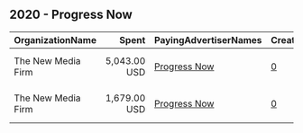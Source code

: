 ## 2020 - Progress Now 
|OrganizationName|Spent|PayingAdvertiserNames|CreativeUrls|Impressions|Genders|AgeBrackets|CountryCodes|BillingAddresses|CandidateBallotInformation|
|:---|---:|:---|:---|---:|:---|:---|:---|:---|:---|
|The New Media Firm|5,043.00 USD|[Progress Now](2020/Progress_Now.md)|[0](https://www.snap.com/political-ads/asset/2a06904c00a5ecf599731952c41e08849419a7c71639806b42c1d41caa43d8b4?mediaType=mp4)|187,748||18+|united states|"1730 Rhode Island Ave, NW Ste 213,Washington,20036,US"|Progress Virginia|
|The New Media Firm|1,679.00 USD|[Progress Now](2020/Progress_Now.md)|[0](https://www.snap.com/political-ads/asset/21f8e02024e9a8fd8f82b65d19f104217d0666155084679c0a52c2073051df63?mediaType=mp4)|280,348||18+|united states|"1730 Rhode Island Ave, NW Ste 213,Washington,20036,US"|Progress Virginia|
